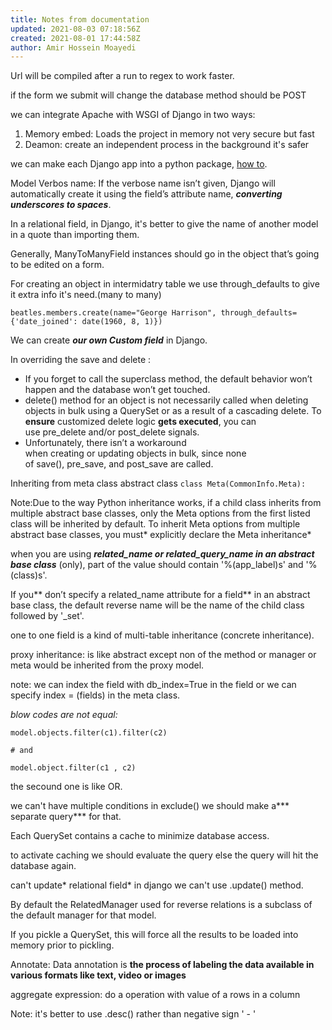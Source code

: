 ```yaml
---
title: Notes from documentation
updated: 2021-08-03 07:18:56Z
created: 2021-08-01 17:44:58Z
author: Amir Hossein Moayedi
---
```


Url will be compiled after a run to regex to work faster.

if the form we submit will change the database method should be POST

we can integrate Apache with WSGI of Django in two ways:
1. Memory embed: Loads the project in memory not very secure but fast
2. Deamon: create an independent process in the background it's safer

we can make each Django app into a python package, [how to](https://docs.djangoproject.com/en/3.2/intro/reusable-apps/).

Model Verbos name: If the verbose name isn’t given, Django will automatically create it using the field’s attribute name, ***converting underscores to spaces***.

In a relational field, in Django, it's better to give the name of another model in a quote than importing them.

Generally, ManyToManyField instances should go in the object that’s going to be edited on a form.

For creating an object in intermidatry table we use through_defaults to give it extra info it's need.(many to many)

`beatles.members.create(name="George Harrison", through_defaults={'date_joined': date(1960, 8, 1)})`

We can create ***our own Custom field*** in Django.

In overriding the save and delete :

- If you forget to call the superclass method, the default behavior won’t happen and the database won’t get touched.
- delete() method for an object is not necessarily called when deleting objects in bulk using a QuerySet or as a result of a cascading delete. To **ensure** customized delete logic **gets executed**, you can use pre_delete and/or post_delete signals.
- Unfortunately, there isn’t a workaround when creating or updating objects in bulk, since none of save(), pre_save, and post_save are called.

Inheriting from meta class abstract class
`class Meta(CommonInfo.Meta):`

Note:Due to the way Python inheritance works, if a child class inherits from multiple abstract base classes, only the Meta options from the first listed class will be inherited by default. To inherit Meta options from multiple abstract base classes, you must* explicitly declare the Meta inheritance*

when you are using ***related_name or related_query_name in an abstract base class*** (only), part of the value should contain '%(app_label)s' and '%(class)s'.

If you** don’t specify a related_name attribute for a field** in an abstract base class, the default reverse name will be the name of the child class followed by '_set'.

one to one field is a kind of multi-table inheritance (concrete inheritance).

proxy inheritance: is like abstract except non of the method or manager or meta would be inherited from the  proxy model.

note: we can index the field with db_index=True in the field or we can specify index = (fields) in the meta class.

*blow codes are not equal:*

```
model.objects.filter(c1).filter(c2)

# and

model.object.filter(c1 , c2)
```

the secound one is like OR.

we can't have multiple conditions in exclude() we should make a*** separate query*** for that.

Each QuerySet contains a cache to minimize database access.

to activate caching we should evaluate the query else the query will hit the database again.

can't update* relational field* in django we can't use .update() method.

By default the RelatedManager used for reverse relations is a subclass of the default manager for that model.

If you pickle a QuerySet, this will force all the results to be loaded into memory prior to pickling.

Annotate: Data annotation is **the process of labeling the data available in various formats like text, video or images**

aggregate expression: do a operation with value of a rows in a column

Note: it's better to use .desc() rather than negative sign ' - '